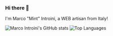 ### Hi there 👋
I'm Marco "Mint" Introini, a WEB artisan from Italy!

![Marco Introini's GitHub stats](https://github-readme-stats.vercel.app/api?username=marco-introini&show_icons=true&theme=transparent)
![Top Languages](https://github-readme-stats.vercel.app/api/top-langs?username=marco-introini&hide=html,scss,stylus,blade,jupyter%20notebook,python,css,shell,batchfile,dockerfile,typescript&theme=transparent&show_icons=true&layout=compact)


